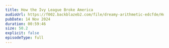 ```yaml
---
title: How the Ivy League Broke America
audioUrl: https://f002.backblazeb2.com/file/dreamy-arithmetic-edcfde/How+the+Ivy+League+Broke+America.mp3
pubDate: 14 Nov 2024
duration: 00:59:46
size: 50.2
explicit: false
episodeType: full
---
```

